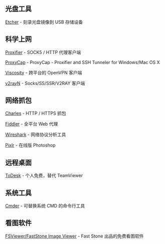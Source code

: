## 光盘工具
[Etcher](https://etcher.io/) - 刻录光盘镜像到 USB 存储设备

## 科学上网
[Proxifier](https://www.proxifier.com/) - SOCK5 / HTTP 代理客户端

[ProxyCap](www.proxycap.com/) - ProxyCap - Proxifier and SSH Tunneler for Windows/Mac OS X

[Viscosity](https://www.sparklabs.com/viscosity/) - 跨平台的 OpenVPN 客户端

[v2rayN](https://github.com/2dust/v2rayN) - Socks/SS/SSR/V2RAY 客户端

## 网络抓包
[Charles](https://www.charlesproxy.com/) - HTTP / HTTPS 抓包

[Fiddler](http://www.telerik.com/fiddler) - 全平台 Web 代理

[Wireshark](https://www.wireshark.org/) - 网络协议分析工具

[Pixlr](https://pixlr.com/editor/) - 在线版 Photoshop

## 远程桌面

[ToDesk](https://www.todesk.com/) - 个人免费，替代 TeamViewer

## 系统工具

[Cmder](https://cmder.net/) - 可替换系统 CMD 的命令行工具

## 看图软件
[FSViewer/FastStone Image Viewer](https://www.faststone.org/FSViewerDetail.htm) - Fast Stone 出品的免费看图软件